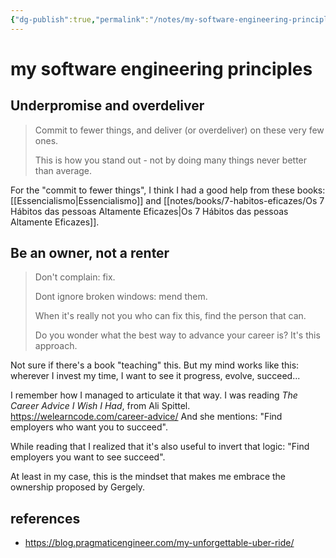 ```yaml
---
{"dg-publish":true,"permalink":"/notes/my-software-engineering-principles/","dgHomeLink":true,"dgPassFrontmatter":false}
---
```


# my software engineering principles

## Underpromise and overdeliver

> Commit to fewer things, and deliver (or overdeliver) on these very few ones.
> 
> This is how you stand out - not by doing many things never better than average.

For the "commit to fewer things", I think I had a good help from these books: [[Essencialismo|Essencialismo]]
and [[notes/books/7-habitos-eficazes/Os 7 Hábitos das pessoas Altamente Eficazes|Os 7 Hábitos das pessoas Altamente Eficazes]].


## Be an owner, not a renter

> Don't complain: fix.
> 
> Dont ignore broken windows: mend them.
> 
> When it's really not you who can fix this, find the person that can.
> 
> Do you wonder what the best way to advance your career is? It's this approach.

Not sure if there's a book "teaching" this. But my mind works like this: wherever I invest my time, I want to see it progress, evolve, succeed...

I remember how I managed to articulate it that way. I was reading *The Career Advice I Wish I Had*, from Ali Spittel.
<https://welearncode.com/career-advice/>
And she mentions: "Find employers who want you to succeed".

While reading that I realized that it's also useful to invert that logic: "Find employers you want to see succeed".

At least in my case, this is the mindset that makes me embrace the ownership proposed by Gergely.


## references

- <https://blog.pragmaticengineer.com/my-unforgettable-uber-ride/>


